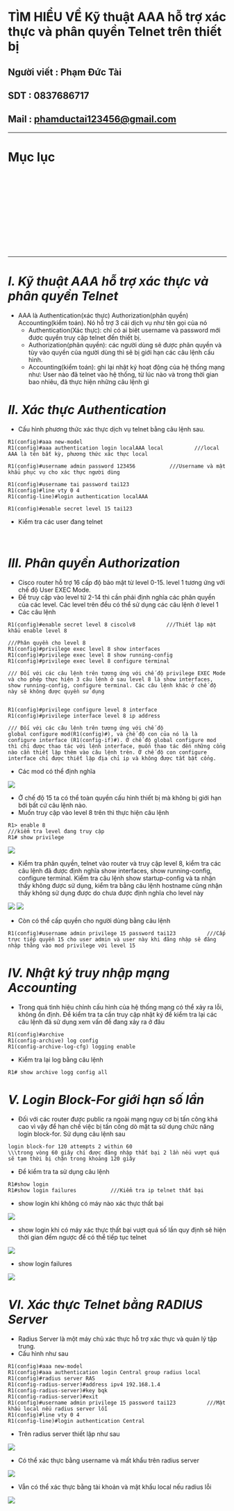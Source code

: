 <!--
# h1
## h2
### h3
#### h4
##### h5
###### h6

*in nghiêng*

**bôi đậm**

***vừa in nghiêng vừa bôi đậm***

`inlide code`

```php

echo ("highlight code");

```

[Link test](https://viblo.asia/helps/cach-su-dung-markdown-bxjvZYnwkJZ)

![markdown](https://images.viblo.asia/518eea86-f0bd-45c9-bf38-d5cb119e947d.png)

* mục 3
* mục 2
* mục 1

1. item 1
2. item 2
3. item 3

***
horizonal rules

> text

{@youtube: https://www.youtube.com/watch?v=HndN6P9ke6U}
* Cài đặt nginx bằng câu lệnh sau
```php
dnf -y install nginx
```
*	Cấu hình nginx như sau
```php
vi /etc/nginx/nginx.conf

 Server{
     ...
     server_name www.srv.world;
     ...
 }
 
-->

# TÌM HIỂU VỀ Kỹ thuật AAA hỗ trợ xác thực và phân quyền Telnet trên thiết bị 
## Người viết : Phạm Đức Tài
## SDT : 0837686717
## Mail : phamductai123456@gmail.com

***
# Mục lục
# []()

## &ensp; []()

## &ensp; []()

## &ensp; []()

# []()
***
# ***I.	Kỹ thuật AAA hỗ trợ xác thực và phân quyền Telnet***
* AAA là Authentication(xác thực) Authorization(phân quyền) Accounting(kiểm toán). Nó hỗ trợ 3 cái dịch vụ như tên gọi của nó
    * Authentication(Xác thực): chỉ có ai biêt username và password mới được quyền truy cập telnet đến thiết bị.
    * Authorization(phân quyền): các người dùng sẽ được phân quyền và tùy vào quyền của người dùng thì sẽ bị giới hạn các câu lệnh cấu hình.
    * Accounting(kiểm toán): ghi lại nhật ký hoạt động của hệ thống mạng như: User nào đã telnet vào hệ thống, từ lúc nào và trong thời gian bao nhiêu, đã thực hiện những câu lệnh gì

# ***II.	Xác thực Authentication***
* Cấu hình phương thức xác thực dịch vụ telnet bằng câu lệnh sau.
```cisco
R1(config)#aaa new-model
R1(config)#aaa authentication login localAAA local          ///local AAA là tên bất kỳ, phương thức xác thực local 

R1(config)#username admin password 123456           ///Username và mật khẩu phục vụ cho xác thực người dùng

R1(config)#username tai password tai123
R1(config)#line vty 0 4
R1(config-line)#login authentication localAAA
```

```cisco
R1(config)#enable secret level 15 tai123
```
* Kiểm tra các user đang telnet

![]()
![]()

# ***III.	Phân quyền Authorization***
* Cisco router hỗ trợ 16 cấp độ bảo mật từ level 0-15. level 1 tương ứng với chế độ User EXEC Mode.
* Để truy cập vào level từ 2-14 thì cần phải định nghĩa các phân quyền của các level. Các level trên đều có thể sử dụng các câu lệnh ở level 1
* Các câu lệnh
```cisco
R1(config)#enable secret level 8 ciscolv8          ///Thiết lập mật khẩu enable level 8

///Phân quyền cho level 8
R1(config)#privilege exec level 8 show interfaces
R1(config)#privilege exec level 8 show running-config
R1(config)#privilege exec level 8 configure terminal

/// Đối với các câu lệnh trên tương ứng với chế độ privilege EXEC Mode và cho phép thực hiện 3 câu lệnh ở sau level 8 là show interfaces, show running-config, configure terminal. Các câu lệnh khác ở chế độ này sẽ không được quyền sử dụng


R1(config)#privilege configure level 8 interface
R1(config)#privilege interface level 8 ip address

/// Đối với các câu lệnh trên tương ứng với chế độ 
global configure mod(R1(config)#), và chế độ con của nó là là configure interface (R1(config-if)#). Ở chế độ global configure mod thì chỉ được thao tác với lệnh interface, muốn thao tác đến những cổng nào cần thiết lập thêm vào câu lệnh trên. Ở chế độ con configure interface chỉ được thiết lập địa chỉ ip và không được tắt bật cổng.

```
* Các mod có thể định nghĩa

![](https://user-images.githubusercontent.com/52046920/182798660-6414bdeb-4e1e-4633-aaa1-02e6de29a659.png)
* Ở chế độ 15 ta có thể toàn quyền cấu hình thiết bị mà không bị giới hạn bới bất cứ câu lệnh nào.
* Muốn truy cập vào level 8 trên thì thực hiện câu lệnh
```cisco
R1> enable 8 
///kiểm tra level đang truy cập
R1# show privilege
```

![](https://user-images.githubusercontent.com/52046920/182798664-11825e7c-3980-45af-8a51-a8d4949c666d.png)
* Kiểm tra phân quyền, telnet vào router và truy cập level 8, kiểm tra các câu lệnh đã được định nghĩa show interfaces, show running-config, configure terminal. Kiểm tra câu lệnh show startup-config và ta nhận thấy không được sử dụng, kiểm tra bằng câu lệnh hostname cũng nhận thấy không sử dụng được do chưa được định nghĩa cho level này 

![](https://user-images.githubusercontent.com/52046920/182798666-544d0e6b-a241-46cb-ba67-3a108e766d4f.png)
![](https://user-images.githubusercontent.com/52046920/182798669-7d484ac5-8d96-4bff-963c-803e302f0330.png)

* Còn có thể cấp quyền cho người dùng bằng câu lệnh
```cisco
R1(config)#username admin privilege 15 password tai123          ///Cấp trực tiếp quyền 15 cho user admin và user này khi đăng nhập sẽ đăng nhập thằng vào mod privilege với level 15
```
# ***IV.	Nhật ký truy nhập mạng Accounting***
* Trong quá tình hiệu chỉnh cấu hình của hệ thống mạng có thể xảy ra lỗi, không ổn định. Để kiểm tra ta cần truy cập nhật ký để kiểm tra lại các câu lệnh đã sử dụng xem vấn đề đang xảy ra ở đâu
```cisco
R1(config)#archive
R1(config-archive) log config
R1(config-archive-log-cfg) logging enable
```
* Kiểm tra lại log bằng câu lệnh
```cisco
R1# show archive logg config all
```

# ***V.	Login Block-For giới hạn số lần***
* Đối với các router được public ra ngoài mạng nguy cơ bị tấn công khá cao vì vậy để hạn chế việc bị tấn công dò mật ta sử dụng chức năng login block-for. Sử dụng câu lệnh sau
```cisco
login block-for 120 attempts 2 within 60
\\\trong vòng 60 giây chỉ được đăng nhập thất bại 2 lần nếu vượt quá sẽ tạm thời bị chặn trong khoảng 120 giây
```
* Để kiểm tra ta sử dụng câu lệnh
```cisco
R1#show login
R1#show login failures           ///Kiểm tra ip telnet thất bại
```
* show login khi không có máy nào xác thực thất bại

![](https://user-images.githubusercontent.com/52046920/182798683-ce57d437-363c-49a0-b9a7-8526e1ad8196.png)

* show login khi có máy xác thực thất bại vượt quá số lần quy định sẽ hiện thời gian đếm ngược để có thể tiếp tục telnet

![](https://user-images.githubusercontent.com/52046920/182798676-1b3d6eb5-f516-48f0-9c93-02f5940f6db0.png)

* show login failures

![](https://user-images.githubusercontent.com/52046920/182798652-488e4f89-a6f0-4b84-9111-bda2f42acb78.PNG)
# ***VI.	Xác thực Telnet bằng RADIUS Server***
* Radius Server là một máy chủ xác thực hỗ trợ xác thực và quản lý tập trung.
* Cấu hình như sau
```cisco
R1(config)#aaa new-model
R1(config)#aaa authentication login Central group radius local
R1(config)#radius server RAS
R1(config-radius-server)#address ipv4 192.168.1.4 
R1(config-radius-server)#key bqk
R1(config-radius-server)#exit
R1(config)#username admin privilege 15 password tai123          ///Mật khẩu local nếu radius server lỗi
R1(config)#line vty 0 4
R1(config-line)#login authentication Central

```
* Trên radius server thiết lập như sau

![](https://user-images.githubusercontent.com/52046920/182798686-d25a9e1e-5410-40aa-92ed-135c0fdaf9b8.png)
* Có thể xác thực bằng username và mất khẩu trên radius server

![](https://user-images.githubusercontent.com/52046920/182798694-123e3fd9-4da1-4a88-a136-82c8b3071f0a.png)
* Vẫn có thể xác thực bằng tài khoản và mật khẩu local nếu radius lỗi

![](https://user-images.githubusercontent.com/52046920/182798691-0b8595a7-0a70-490b-b0db-9f335763ed86.png)
